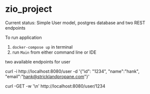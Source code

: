 # zio_project

Current status:  Simple User model, postgres database and two REST endpoints


To run application

1) `docker-compose up` in terminal
2) run `Main` from either command line or IDE

two available endpoints for user

curl -i http://localhost:8080/user -d '{"id": "1234", "name":"hank", "email":"hank@stricklandpropane.com"}'

curl -GET -w '\n' http://localhost:8080/user/1234
